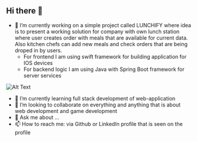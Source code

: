 ## Hi there 👋

<!--
**amarCausevic/amarCausevic** is a ✨ _special_ ✨ repository because its `README.md` (this file) appears on your GitHub profile.

Here are some ideas to get you started:

- 🔭 I’m currently working on ...
- 🌱 I’m currently learning ...
- 👯 I’m looking to collaborate on ...
- 🤔 I’m looking for help with ...
- 💬 Ask me about ...
- 📫 How to reach me: ...
- 😄 Pronouns: ...
- ⚡ Fun fact: ...
-->
- 🔭 I’m currently working on a simple project called LUNCHIFY where idea is to present a working solution for company with own lunch station where user creates order with meals that are available for current data. Also kitchen chefs can add new meals and check orders that are being droped in by users.
  - For frontend I am using swift framework for building application for IOS devices
  - For backend logic I am using Java with Spring Boot framework for server services

 ![Alt Text](https://i.giphy.com/media/v1.Y2lkPTc5MGI3NjExcnJoejdqaDBkbmdubTAyN2d3Yndldzc1bWQyd3VrMHNicGIwMmxvNiZlcD12MV9pbnRlcm5hbF9naWZfYnlfaWQmY3Q9Zw/HCkbgKLdLWq3OCV8YM/giphy.gif)

- 🌱 I’m currently learning full stack development of web-application
- 👯 I’m looking to collaborate on everything and anything that is about web development and game development
- 💬 Ask me about ...
- 📫 How to reach me: via Github or LinkedIn profile that is seen on the profile
